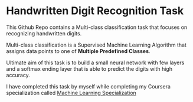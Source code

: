 # Handwritten Digit Recognition Task

This Github Repo contains a Multi-class classification task that focuses on recognizing handwritten digits.

Multi-class classification is a Supervised Machine Learning Algorithm that assigns data points to one of **Multiple Predefined Classes**.

Ultimate aim of this task is to build a small neural network with few layers and a softmax ending layer that is able to predict the digits with high accuracy.

I have completed this task by myself while completing my Coursera specialization called [Machine Learning Specialization](https://www.coursera.org/account/accomplishments/specialization/NG3GPTVN7M8E?utm_source=link&utm_medium=certificate&utm_content=cert_image&utm_campaign=sharing_cta&utm_product=s12n)
